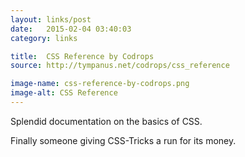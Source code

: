```yaml
---
layout: links/post
date:   2015-02-04 03:40:03
category: links

title:  CSS Reference by Codrops
source: http://tympanus.net/codrops/css_reference

image-name: css-reference-by-codrops.png
image-alt: CSS Reference
---
```


Splendid documentation on the basics of CSS. 

Finally someone giving CSS-Tricks a run for its money.